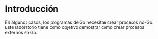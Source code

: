 # Introducción

En algunos casos, los programas de Go necesitan crear procesos no-Go. Este laboratorio tiene como objetivo demostrar cómo crear procesos externos en Go.
